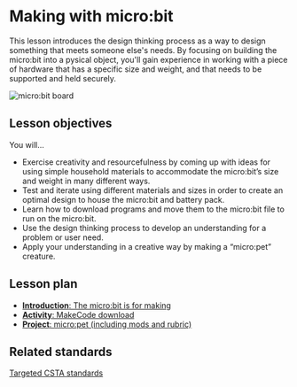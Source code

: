 # Making with micro:bit

This lesson introduces the design thinking process as a way to design something that meets someone else's needs. By focusing on building the micro:bit into a pysical object, you'll gain experience in working with a piece of hardware that has a specific size and weight, and that needs to be supported and held securely.

![micro:bit board](/static/courses/csintro/making/microbit-board.png)

## Lesson objectives 
You will...

* Exercise creativity and resourcefulness by coming up with ideas for using simple household materials to accommodate the micro:bit’s size and weight in many different ways.
* Test and iterate using different materials and sizes in order to create an optimal design to house the micro:bit and battery pack.
* Learn how to download programs and move them to the micro:bit file to run on the micro:bit.
* Use the design thinking process to develop an understanding for a problem or user need.
* Apply your understanding in a creative way by making a “micro:pet” creature. 
	
## Lesson plan

* [**Introduction**: The micro:bit is for making](/test/courses/csintro/making/introduction)
* [**Activity**: MakeCode download](/test/courses/csintro/making/activity)
* [**Project**: micro:pet (including mods and rubric)](/test/courses/csintro/making/project)

## Related standards

[Targeted CSTA standards](/test/courses/csintro/making/standards)